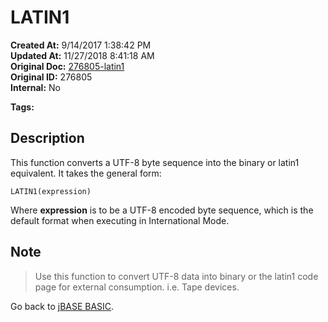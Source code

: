# LATIN1

**Created At:** 9/14/2017 1:38:42 PM  
**Updated At:** 11/27/2018 8:41:18 AM  
**Original Doc:** [276805-latin1](https://docs.jbase.com/36868-jbase-basic/276805-latin1)  
**Original ID:** 276805  
**Internal:** No  

**Tags:**
<badge text='character set' vertical='middle' />

## Description

This function converts a UTF-8 byte sequence into the binary or latin1 equivalent. It takes the general form:

```
LATIN1(expression)
```

Where **expression** is to be a UTF-8 encoded byte sequence, which is the default format when executing in International Mode.

## Note

> Use this function to convert UTF-8 data into binary or the latin1 code page for external consumption. i.e. Tape devices.

Go back to [jBASE BASIC](./../jbase-basic-programmers-reference-guide).
